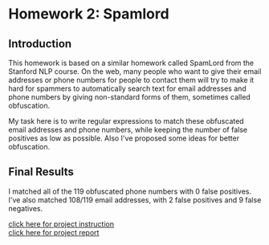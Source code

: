 # Homework 2: Spamlord

## Introduction

This homework is based on a similar homework called SpamLord from the Stanford NLP course. On the web, many people who want to give their email addresses or phone numbers for people to contact them will try to make it hard for spammers to automatically search text for email addresses and phone numbers by giving non-standard forms of them, sometimes called obfuscation.

My task here is to write regular expressions to match these obfuscated email addresses and phone numbers, while keeping the number of false positives as low as possible. Also I've proposed some ideas for better obfuscation.

## Final Results

I matched all of the 119 obfuscated phone numbers with 0 false positives.
I've also matched 108/119 email addresses, with 2 false positives and 9 false negatives.

[click here for project instruction]()  
[click here for project report]()  
